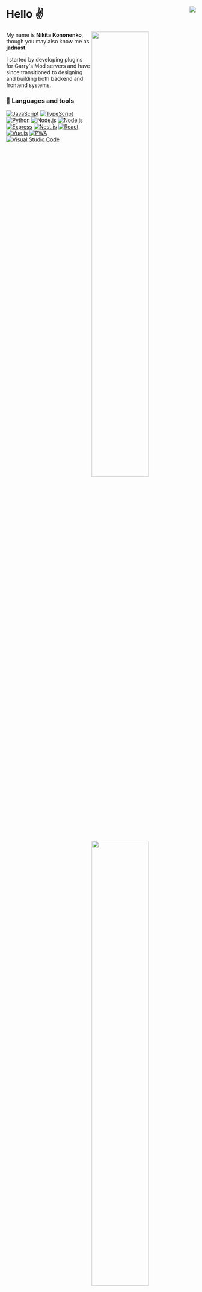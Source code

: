 # Hello ✌️<img align="right" src="https://hits.seeyoufarm.com/api/count/incr/badge.svg?url=https%3A%2F%2Fgithub.com%2Fjadnast%2Fli0ard&count_bg=%2379C83D&title_bg=%23555555&icon=&icon_color=%23E7E7E7&title=%F0%9F%91%81+Visitors&edge_flat=false" />

  <img width="55%" align="right" src="https://github-readme-stats.vercel.app/api?username=jadnast&theme=github_dark_dimmed&hide_border=true&count_private=true&layout=compact&hide_title=true#gh-dark-mode-only">
  <img width="55%" align="right" src="https://github-readme-stats.vercel.app/api/top-langs/?username=jadnast&theme=github_dark_dimmed&hide_border=true&count_private=true&layout=compact&hide_title=true&hide=html">

My name is **Nikita Kononenko**, though you may also know me as **jadnast**.  

I started by developing plugins for Garry's Mod servers and have since transitioned to designing and building both backend and frontend systems.

### 🔧 Languages and tools

<a href="https://developer.mozilla.org/docs/Web/JavaScript"><img alt="JavaScript" src="https://img.shields.io/badge/-JavaScript-edb200?style=flat&logo=javascript&logoColor=white" /></a>
<a href="https://www.typescriptlang.org/"><img alt="TypeScript" src="https://img.shields.io/badge/-TypeScript-235a96?style=flat&logo=typescript&logoColor=white" /></a>
<a href="https://www.python.org/"><img alt="Python" src="https://img.shields.io/badge/-Python-397ab2?style=flat&logo=Python&logoColor=white" /></a>
<a href="https://nodejs.org/"><img alt="Node.js" src="https://img.shields.io/badge/-Node.js-43853d?style=flat&logo=Node.js&logoColor=white" /></a>
<a href="https://bun.sh/"><img alt="Node.js" src="https://img.shields.io/badge/-Bun-222222?style=flat&logo=Bun&logoColor=white" /></a>
<a href="https://expressjs.com/"><img alt="Express" src="https://img.shields.io/badge/-Express-fdfdfd?style=flat&logo=express&logoColor=black" /></a>
<a href="https://nestjs.com/"><img alt="Nest.js" src="https://img.shields.io/badge/-Nest.js-e0234e?style=flat&logo=nestjs&logoColor=white" /></a>
<a href="https://reactjs.org/"><img alt="React" src="https://img.shields.io/badge/-React-282c34?style=flat&logo=react&logoColor=white" /></a>
<a href="https://vuejs.org/"><img alt="Vue.js" src="https://img.shields.io/badge/-Vue.js-222222?style=flat&logo=vuedotjs" /></a>
<a href="https://developer.mozilla.org/en-US/docs/Web/Progressive_web_apps"><img alt="PWA" src="https://img.shields.io/badge/-PWA-222222?logo=pwa" /></a>
<a href="https://code.visualstudio.com/"><img alt="Visual Studio Code" src="https://img.shields.io/badge/-Visual Studio Code-0066b8?style=flat&logo=visualstudiocode&logoColor=white" /></a>


|   Language   | CEFR level |
|:------------:|:----------:|
|  🇷🇺 Russian  |   Native   |
|  🇬🇧 English  |     C1     |
| 🇺🇦 Ukrainian |     B2     |

### 💡 Projects  
- **[Hikasami](https://github.com/hikasami)** - *Anime web portal*
- **[linked-roles@discord](https://github.com/jadnast/discord-linked-roles)** – *Unofficial Discord repository rewritten in Python for a linked role bot.*  
- **[font@hikasami](https://github.com/hikasami/font)** – *Hikasami Sans Font.*  
- **[Session ID](https://github.com/theinfinityway/session_id)** – *Library for handling [Session](https://getsession.org) user IDs.*  
- **[ZHack](https://github.com/theinfinityway/zhack)** – *Automated, fast, and convenient execution of Uchi.ru cards.*  
- And many other projects that I cannot disclose due to a non-disclosure agreement ;(
---
> Template created by my friend [li0ard](https://github.com/li0ard).
